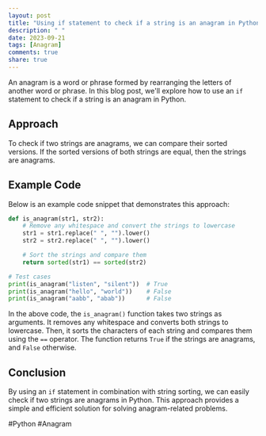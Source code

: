 ```yaml
---
layout: post
title: "Using if statement to check if a string is an anagram in Python"
description: " "
date: 2023-09-21
tags: [Anagram]
comments: true
share: true
---
```


An anagram is a word or phrase formed by rearranging the letters of another word or phrase. In this blog post, we'll explore how to use an `if` statement to check if a string is an anagram in Python.

## Approach

To check if two strings are anagrams, we can compare their sorted versions. If the sorted versions of both strings are equal, then the strings are anagrams.

## Example Code

Below is an example code snippet that demonstrates this approach:

```python
def is_anagram(str1, str2):
    # Remove any whitespace and convert the strings to lowercase
    str1 = str1.replace(" ", "").lower()
    str2 = str2.replace(" ", "").lower()

    # Sort the strings and compare them
    return sorted(str1) == sorted(str2)

# Test cases
print(is_anagram("listen", "silent"))  # True
print(is_anagram("hello", "world"))    # False
print(is_anagram("aabb", "abab"))      # False
```

In the above code, the `is_anagram()` function takes two strings as arguments. It removes any whitespace and converts both strings to lowercase. Then, it sorts the characters of each string and compares them using the `==` operator. The function returns `True` if the strings are anagrams, and `False` otherwise.

## Conclusion

By using an `if` statement in combination with string sorting, we can easily check if two strings are anagrams in Python. This approach provides a simple and efficient solution for solving anagram-related problems.

#Python #Anagram